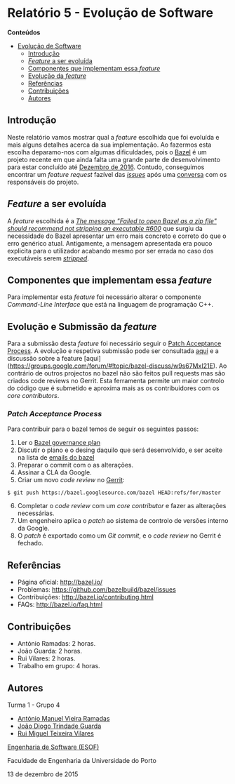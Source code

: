 # Relatório 5 - Evolução de Software #

**Conteúdos**
- [Evolução de Software](#relatório-5---evolução-de-software)
	- [Introdução](#introdução)
  - [*Feature* a ser evoluída](#feature-a-ser-evoluída)
  - [Componentes que implementam essa *feature*](#componentes-que-implementam-essa-feature)
  - [Evolução da *feature*](#evolução-e-submissão-da-feature)
  - [Referências](#referências)
  - [Contribuições](#contribuições)
  - [Autores](#autores)

## Introdução ##

Neste relatório vamos mostrar qual a *feature* escolhida que foi evoluída e mais alguns detalhes acerca da sua implementação. Ao fazermos esta escolha deparamo-nos com algumas dificuldades, pois o [Bazel](http://bazel.io/) é um projeto recente em que ainda falta uma grande parte de desenvolvimento para estar concluído até [Dezembro de 2016](http://bazel.io/roadmap.html). Contudo, conseguimos encontrar um *feature request* fazível das [*issues*](https://github.com/bazelbuild/bazel/issues?utf8=%E2%9C%93&q=) após uma [conversa](https://groups.google.com/forum/#!topic/bazel-discuss/w9s67MxI21E) com os responsáveis do projeto.

## *Feature* a ser evoluída ##

A *feature* escolhida é a [*The message "Failed to open Bazel as a zip file" should recommend not stripping an executable #600*](https://github.com/bazelbuild/bazel/issues/600) que surgiu da necessidade do Bazel apresentar um erro mais concreto e correto do que o erro genérico atual. Antigamente, a mensagem apresentada era pouco explicita para o utilizador acabando mesmo por ser errada no caso dos executáveis serem [*stripped*](https://en.wikipedia.org/wiki/Strip_(Unix)).

## Componentes que implementam essa *feature* ##

Para implementar esta *feature* foi necessário alterar o componente *Command-Line Interface* que está na linguagem de programação C++.

## Evolução e Submissão da *feature* ##


Para a submissão desta *feature* foi necessário seguir o [Patch Acceptance Process](http://bazel.io/contributing.html). A evolução e respetiva submissão pode ser consultada [aqui](https://bazel-review.googlesource.com/#/c/2540/) e a discussão sobre a feature [aqui] (https://groups.google.com/forum/#!topic/bazel-discuss/w9s67MxI21E). Ao contrário de outros projectos no bazel não são feitos pull requests mas são criados code reviews no Gerrit. Esta ferramenta permite um maior controlo do código que é submetido e aproxima mais as os contribuidores com os *core contributors*.

### *Patch Acceptance Process* ###

Para contribuir para o bazel temos de seguir os seguintes passos:
1. Ler o [Bazel governance plan](http://bazel.io/governance.html)
2. Discutir o plano e o desing daquilo que será desenvolvido, e ser aceite na lista de [emails do bazel](https://groups.google.com/forum/#!forum/bazel-dev)
3. Preparar o commit com o as alterações.
4. Assinar a CLA da Google.
5. Criar um novo *code review* no [Gerrit](https://bazel-review.googlesource.com/):
```
$ git push https://bazel.googlesource.com/bazel HEAD:refs/for/master
```
6. Completar o *code review* com um *core contributor* e fazer as alterações necessárias.
7. Um engenheiro aplica o *patch* ao sistema de controlo de versões interno da Google.
8. O *patch* é exportado como um *Git commit*, e o *code review* no Gerrit é fechado.

## Referências ##

* Página oficial: http://bazel.io/
* Problemas: https://github.com/bazelbuild/bazel/issues
* Contribuições: http://bazel.io/contributing.html
* FAQs: http://bazel.io/faq.html

## Contribuições ##
* António Ramadas: 2 horas.
* João Guarda: 2 horas.
* Rui Vilares: 2 horas.
* Trabalho em grupo: 4 horas.

## Autores ##

Turma 1 - Grupo 4

* [António Manuel Vieira Ramadas](https://github.com/antonio-ramadas)
* [João Diogo Trindade Guarda](https://github.com/Digas29)
* [Rui Miguel Teixeira Vilares](https://github.com/RuiVilares)

[Engenharia de Software (ESOF)](https://sigarra.up.pt/feup/pt/ucurr_geral.ficha_uc_view?pv_ocorrencia_id=368707)

Faculdade de Engenharia da Universidade do Porto

13 de dezembro de 2015

